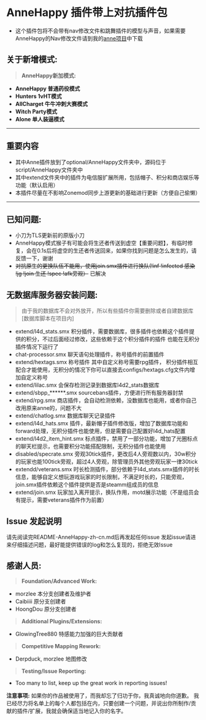 # **AnneHappy 插件带上对抗插件包**
* 这个插件包将不会带有nav修改文件和跳舞插件的模型与声音，如果需要AnneHappy的Nav修改文件请到我的[anne项目](https://github.com/fantasylidong/anne)中下载

## **关于新增模式:**

> **AnneHappy新加模式:**
* **AnneHappy 普通药役模式**
* **Hunters 1vHT模式**
* **AllCharget 牛牛冲刺大赛模式**
* **Witch Party模式** 
* **Alone 单人装逼模式**


---

## **重要内容**
* 其中Anne插件放到了optional/AnneHappy文件夹中，源码位于script/AnneHappy文件夹中
* 其中extend文件夹中的插件为电信服扩展所用，包括帽子、积分和商店娱乐等功能（默认启用）
* 本插件尽量在不影响Zonemod同步上游更新的基础进行更新（方便自己偷懒）
---

## **已知问题:**
* 小刀为TLS更新前的原版小刀
* AnneHappy模式猴子有可能会将生还者传送到虚空【重要问题】，有临时修复，会在0.1s后将虚空的生还者传送回来，如果你找到问题是怎么发生的，请反馈一下，谢谢
* ~~对抗原生的更换队伍不能用，使用join.smx插件进行换队(!inf !infected 感染 !jg !join 生还 !spec !afk旁观）~~ 已解决

## **无数据库服务器安装问题:**
> 由于我的数据库不会对外放开，所以有些插件你需要删除或者自建数据库[数据库脚本在项目内]
- extend/l4d_stats.smx 积分插件，需要数据库，很多插件也依赖这个插件提供的积分，不过后面经过修改，这些依赖于这个积分插件的插件
也能在无积分插件情况下运行了
- chat-processor.smx 聊天语句处理插件，称号插件的前置插件
- extend/hextags.smx 称号插件 其中自定义称号需要rpg插件， 积分插件相互配合才能使用，无积分的情况下你可以直接去configs/hextags.cfg文件内增加自定义称号
- extend/lilac.smx 会保存检测记录到数据库l4d2_stats数据库
- extend/sbpp_******.smx sourcebans插件，方便进行所有服务器封禁
- extend/rpg.smx 商店插件，会自动检测依赖，没数据库也能用，或者你自己改用原来anne的，问题不大
- extend/chatlog.smx 数据库聊天记录插件
- extend/l4d_hats.smx 插件，最新帽子插件修改版，增加了数据库功能和forward处理，无积分插件也能使用，但是需要自己配置好l4d_hats配置
- extend/l4d2_item_hint.smx 标点插件，禁用了一部分功能，增加了光圈标点的聊天栏提示，也需要积分功能搭配限制，无积分插件也能使用
- disabled/specrate.smx 旁观30tick插件，更改后4人旁观数以内，30w积分的玩家也能100tick旁观，超过4人旁观，除管理员外其他旁观玩家一律30tick
- extendd/veterans.smx 时长检测插件，部分依赖于l4d_stats.smx插件的时长信息，能够自定义想玩游戏玩家的时长限制，不满足时长的，只能旁观，join.smx插件依赖这个插件提供是否是steamm组成员的信息
- extend/join.smx 玩家加入离开提示，换队作用，motd展示功能（不是组员会有提示，需要veterans插件作为前置）

## **Issue 发起说明**
请先阅读完README-AnneHappy-zh-cn.md后再发起任何issue
发起issue请进来仔细描述问题，最好能提供错误的log和怎么复现的，拒绝无效Issue
	
## **感谢人员:**

> **Foundation/Advanced Work:**
* morzlee 本分支创建者及维护者
* Caibiiii 原分支创建者
* HoongDou 原分支创建者

> **Additional Plugins/Extensions:**
* GlowingTree880 特感能力加强的巨大贡献者

> **Competitive Mapping Rework:**
* Derpduck, morzlee 地图修改

> **Testing/Issue Reporting:**
* Too many to list, keep up the great work in reporting issues!

**注意事项:** 如果你的作品被使用了，而我却忘了归功于你，我真诚地向你道歉。 
我已经尽力将名单上的每个人都包括在内，只要创建一个问题，并说出你所制作/贡献的插件/扩展，我就会确保适当地记入你的名字。
